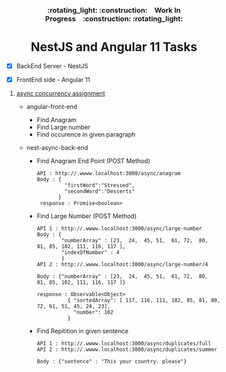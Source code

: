 <h3 align="center">:rotating_light: :construction:&ensp;&ensp;Work In Progress&ensp;&ensp;:construction: :rotating_light:</h3>
<h1 align="center">NestJS and Angular 11 Tasks</h1>

- [x] BackEnd Server - NestJS
- [x] FrontEnd side - Angular 11


1. [async concurrency assignment](./async-concurrency-assignment)
   - angular-front-end
     - Find Anagram
     - Find Large number
     - Find occurence in given paragraph
     
   - nest-async-back-end
     - Find Anagram End Point (POST Method)
       ````
       API : http://.wwww.localhost:3000/async/anagram
       Body : {
                "firstWord":"Stressed",
                "secondWord":"Desserts"
              }
        response : Promise<boolean>
       ````
      - Find Large Number (POST Method)
        ````
        API 1 : http://.wwww.localhost:3000/async/large-number
        Body : {
                "numberArray" : [23,  24,  45, 51,  61, 72,  80,  81, 85, 102, 111, 116, 117 ],
                "indexOfNumber" : 4
                }
        API 2 : http://.wwww.localhost:3000/async/large-number/4
         
        Body : {"numberArray" : [23,  24,  45, 51,  61, 72,  80,  81, 85, 102, 111, 116, 117 ]}
         
        response : Observable<Object>
                  { "sortedArray": [ 117, 116, 111, 102, 85, 81, 80, 72, 61, 51, 45, 24, 23],
                    "number": 102
                  }
        ````
       - Find Repitition in given sentence
         ````
         API 1 : http://.wwww.localhost:3000/async/duplicates/full
         API 2 : http://.wwww.localhost:3000/async/duplicates/summer
         
         Body : {"sentence" : "This your country. please"}
         
         ````
